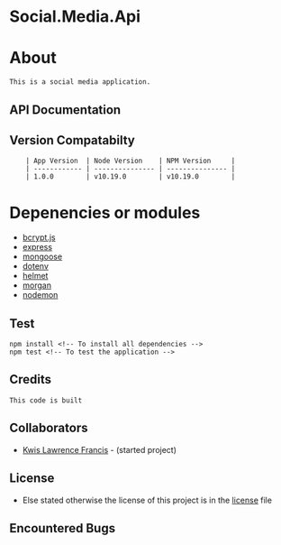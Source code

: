 # Social.Media.Api
<!-- [![Build Status]()] -->

#   About 
    This is a social media application.


## API Documentation


## Version Compatabilty
```
    | App Version  | Node Version    | NPM Version     |
    | ------------ | --------------- | --------------- |
    | 1.0.0        | v10.19.0        | v10.19.0        |
```

# Depenencies or modules 
* [bcrypt.js][bcrypt]
* [express][express] 
* [mongoose][mongoose]
* [dotenv][dotenv]
* [helmet][helmet]
* [morgan][morgan] 
* [nodemon][nodemon]

## Test 
```
npm install <!-- To install all dependencies -->
npm test <!-- To test the application -->
```

## Credits 
    This code is built 


## Collaborators 
* [Kwis Lawrence Francis][Xavier] - (started project)

## License
* Else stated otherwise the license of this project is in the [license](./licence) file 


## Encountered Bugs




[bcrypt]: https://www.npmjs.com/package/bcryptjs
[dotenv]: dotenv
[express]: express
[helmet]: helmet
[morgan]: morgan
[nodemon]: nodemon
[mongoose]: mongoose

[Xavier]: https://github.com/Xavier-Platinum
